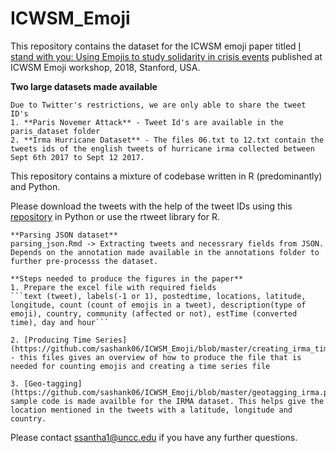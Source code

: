 # ICWSM_Emoji

This repository contains the dataset for the ICWSM emoji paper titled [I stand with you: Using Emojis to study solidarity in crisis events](http://ceur-ws.org/Vol-2130/paper1.pdf) published at ICWSM Emoji workshop, 2018, Stanford, USA.

**Two large datasets made available**
```
Due to Twitter's restrictions, we are only able to share the tweet ID's
1. **Paris Novemer Attack** - Tweet Id's are available in the paris_dataset folder
2. **Irma Hurricane Dataset** - The files 06.txt to 12.txt contain the tweets ids of the english tweets of hurricane irma collected between Sept 6th 2017 to Sept 12 2017.
```

This repository contains a mixture of codebase written in R (predominantly) and Python.

Please download the tweets with the help of the tweet IDs using this [repository](https://github.com/sashank06/tweets_extraction) in Python or use the rtweet library for R.
```
**Parsing JSON dataset**
parsing_json.Rmd -> Extracting tweets and necessrary fields from JSON.
Depends on the annotation made available in the annotations folder to further pre-processs the dataset.
```
```
**Steps needed to produce the figures in the paper**
1. Prepare the excel file with required fields
```text (tweet), labels(-1 or 1), postedtime, locations, latitude, longitude, count (count of emojis in a tweet), description(type of emoji), country, community (affected or not), estTime (converted time), day and hour```

2. [Producing Time Series](https://github.com/sashank06/ICWSM_Emoji/blob/master/creating_irma_time_series_file.py) - this files gives an overview of how to produce the file that is needed for counting emojis and creating a time series file

3. [Geo-tagging](https://github.com/sashank06/ICWSM_Emoji/blob/master/geotagging_irma.py) sample code is made availble for the IRMA dataset. This helps give the location mentioned in the tweets with a latitude, longitude and country.
```

Please contact ssantha1@uncc.edu if you have any further questions.
